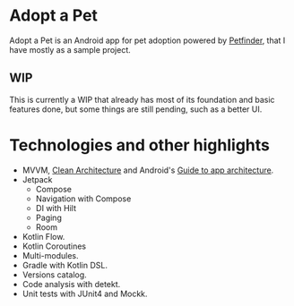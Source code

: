 # Adopt a Pet
Adopt a Pet is an Android app for pet adoption powered by [Petfinder](https://www.petfinder.com/), that I have mostly as a sample project.

## WIP 
This is currently a WIP that already has most of its foundation and basic features done, but some things are still pending, such as a better UI.

# Technologies and other highlights
- MVVM, [Clean Architecture](https://blog.cleancoder.com/uncle-bob/2012/08/13/the-clean-architecture.html) and Android's [Guide to app architecture](https://developer.android.com/topic/architecture).
- Jetpack
	- Compose
	- Navigation with Compose
	- DI with Hilt
	- Paging
	- Room
- Kotlin Flow.
- Kotlin Coroutines
- Multi-modules.
- Gradle with Kotlin DSL.
- Versions catalog.
- Code analysis with detekt.
- Unit tests with JUnit4 and Mockk.

